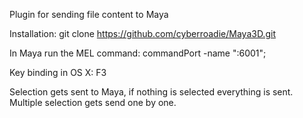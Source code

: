 Plugin for sending file content to Maya

Installation:
git clone https://github.com/cyberroadie/Maya3D.git

In Maya run the MEL command:
commandPort -name ":6001";

Key binding in OS X: F3

Selection gets sent to Maya, if nothing is selected everything is sent. Multiple selection gets send one by one.
